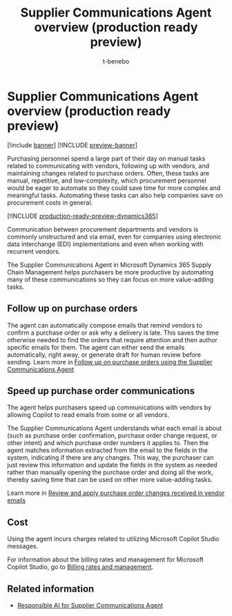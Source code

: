 ﻿---
title: Supplier Communications Agent overview (production ready preview)
description: The Supplier Communications Agent in Microsoft Dynamics 365 Supply Chain Management helps purchasers be more productive by using AI to automate many of these communications so they can focus on more value-adding tasks
author: t-benebo
ms.author: benebotg
ms.reviewer: kamaybac
ms.search.form: 
ms.topic: overview
ms.date: 04/25/2025
ms.custom: 
  - bap-template
---

# Supplier Communications Agent overview (production ready preview)

[!include [banner](../includes/banner.md)]
[!INCLUDE [preview-banner](~/../shared-content/shared/preview-includes/preview-banner.md)]
<!-- KFM: Preview until further notice -->

Purchasing personnel spend a large part of their day on manual tasks related to communicating with vendors, following up with vendors, and maintaining changes related to purchase orders. Often, these tasks are manual, repetitive, and low-complexity, which procurement personnel would be eager to automate so they could save time for more complex and meaningful tasks. Automating these tasks can also help companies save on procurement costs in general.

[!INCLUDE [production-ready-preview-dynamics365](~/../shared-content/shared/preview-includes/production-ready-preview-dynamics365.md)]

Communication between procurement departments and vendors is commonly unstructured and via email, even for companies using electronic data interchange (EDI) implementations and even when working with recurrent vendors.

The Supplier Communications Agent in Microsoft Dynamics 365 Supply Chain Management helps purchasers be more productive by automating many of these communications so they can focus on more value-adding tasks.

## Follow up on purchase orders

The agent can automatically compose emails that remind vendors to confirm a purchase order or ask why a delivery is late. This saves the time otherwise needed to find the orders that require attention and then author specific emails for them. The agent can either send the emails automatically, right away, or generate draft for human review before sending. Learn more in [Follow up on purchase orders using the Supplier Communications Agent](supplier-com-agent-follow-up.md)

## Speed up purchase order communications

The agent helps purchasers speed up communications with vendors by allowing Copilot to read emails from some or all vendors.

The Supplier Communications Agent understands what each email is about (such as purchase order confirmation, purchase order change request, or other intent) and which purchase order numbers it applies to. Then the agent matches information extracted from the email to the fields in the system, indicating if there are any changes. This way, the purchaser can just review this information and update the fields in the system as needed rather than manually opening the purchase order and doing all the work, thereby saving time that can be used on other more value-adding tasks.

Learn more in [Review and apply purchase order changes received in vendor emails](supplier-com-agent-apply-email-changes.md)

## Cost

Using the agent incurs charges related to utilizing Microsoft Copilot Studio messages.

For information about the billing rates and management for Microsoft Copilot Studio, go to [Billing rates and management](/microsoft-copilot-studio/requirements-messages-management).

## Related information

- [Responsible AI for Supplier Communications Agent](../faq-supplier-communications-agent.md)